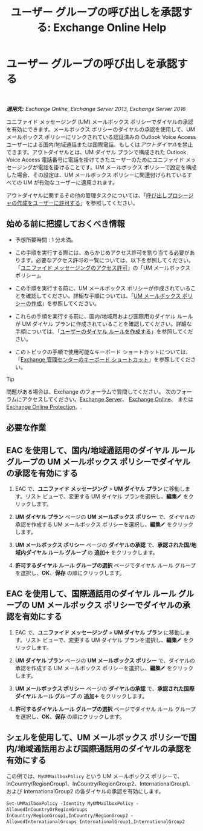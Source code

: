 ﻿---
title: 'ユーザー グループの呼び出しを承認する: Exchange Online Help'
TOCTitle: ユーザー グループの呼び出しを承認する
ms:assetid: 7fc36757-868c-4bde-b793-6ae630da155c
ms:mtpsurl: https://technet.microsoft.com/ja-jp/library/Bb232099(v=EXCHG.150)
ms:contentKeyID: 51407550
ms.date: 05/22/2018
mtps_version: v=EXCHG.150
ms.translationtype: HT
---

# ユーザー グループの呼び出しを承認する

 

_**適用先:** Exchange Online, Exchange Server 2013, Exchange Server 2016_

ユニファイド メッセージング (UM) メールボックス ポリシーでダイヤルの承認を有効にできます。メールボックス ポリシーのダイヤルの承認を使用して、UM メールボックス ポリシーにリンクされている認証済みの Outlook Voice Access ユーザーによる国内/地域通話または国際電話、もしくは*アウトダイヤル*を禁止できます。アウトダイヤルとは、UM ダイヤル プランで構成された Outlook Voice Access 電話番号に電話を掛けてきたユーザーのためにユニファイド メッセージングが電話を掛けることです。UM メールボックス ポリシーで設定を構成した場合、その設定は、UM メールボックス ポリシーに関連付けられているすべての UM が有効なユーザーに適用されます。

アウトダイヤルに関するその他の管理タスクについては、「[呼び出しプロシージャの作成をユーザーに許可する](allowing-users-to-make-calls-procedures-exchange-2013-help.md)」を参照してください。

## 始める前に把握しておくべき情報

  - 予想所要時間 : 1 分未満。

  - この手順を実行する際には、あらかじめアクセス許可を割り当てる必要があります。必要なアクセス許可の一覧については、以下を参照してください。「[ユニファイド メッセージングのアクセス許可](unified-messaging-permissions-exchange-2013-help.md)」の「UM メールボックス ポリシー」。

  - この手順を実行する前に、UM メールボックス ポリシーが作成されていることを確認してください。詳細な手順については、「[UM メールボックス ポリシーの作成](create-a-um-mailbox-policy-exchange-2013-help.md)」を参照してください。

  - これらの手順を実行する前に、国内/地域用および国際用のダイヤル ルールが UM ダイヤル プランに作成されていることを確認してください。詳細な手順については、「[ユーザーのダイヤル ルールを作成する](create-dialing-rules-for-users-exchange-2013-help.md)」を参照してください。

  - このトピックの手順で使用可能なキーボード ショートカットについては、「[Exchange 管理センターのキーボード ショートカット](keyboard-shortcuts-in-the-exchange-admin-center-exchange-online-protection-help.md)」を参照してください。


> [!TIP]
> 問題がある場合は、Exchange のフォーラムで質問してください。 次のフォーラムにアクセスしてください。<A href="https://go.microsoft.com/fwlink/p/?linkid=60612">Exchange Server</A>、 <A href="https://go.microsoft.com/fwlink/p/?linkid=267542">Exchange Online</A>、 または <A href="https://go.microsoft.com/fwlink/p/?linkid=285351">Exchange Online Protection</A>。.



## 必要な作業

## EAC を使用して、国内/地域通話用のダイヤル ルール グループの UM メールボックス ポリシーでダイヤルの承認を有効にする

1.  EAC で、<strong>ユニファイド メッセージング</strong> \> <strong>UM ダイヤル プラン</strong> に移動します。リスト ビューで、変更する UM ダイヤル プランを選択し、<strong>編集</strong>![編集アイコン](images/Bb124582.6f53ccb2-1f13-4c02-bea0-30690e6ea71d(EXCHG.150).gif "編集アイコン") をクリックします。

2.  <strong>UM ダイヤル プラン</strong> ページの <strong>UM メールボックス ポリシー</strong> で、ダイヤルの承認を作成する UM メールボックス ポリシーを選択し、<strong>編集</strong>![編集アイコン](images/Bb124582.6f53ccb2-1f13-4c02-bea0-30690e6ea71d(EXCHG.150).gif "編集アイコン") をクリックします。

3.  <strong>UM メールボックス ポリシー</strong> ページの <strong>ダイヤルの承認</strong> で、<strong>承認された国/地域内ダイヤル ルール グループ</strong> の <strong>追加</strong>![\[追加\] アイコン](images/JJ218640.c1e75329-d6d7-4073-a27d-498590bbb558(EXCHG.150).gif "[追加] アイコン") をクリックします。

4.  <strong>許可するダイヤル ルール グループの選択</strong> ページでダイヤル ルール グループを選択し、<strong>OK</strong>、<strong>保存</strong> の順にクリックします。

## EAC を使用して、国際通話用のダイヤル ルール グループの UM メールボックス ポリシーでダイヤルの承認を有効にする

1.  EAC で、<strong>ユニファイド メッセージング</strong> \> <strong>UM ダイヤル プラン</strong> に移動します。リスト ビューで、変更する UM ダイヤル プランを選択し、<strong>編集</strong>![編集アイコン](images/Bb124582.6f53ccb2-1f13-4c02-bea0-30690e6ea71d(EXCHG.150).gif "編集アイコン") をクリックします。

2.  <strong>UM ダイヤル プラン</strong> ページの <strong>UM メールボックス ポリシー</strong> で、ダイヤルの承認を作成する UM メールボックス ポリシーを選択し、<strong>編集</strong>![編集アイコン](images/Bb124582.6f53ccb2-1f13-4c02-bea0-30690e6ea71d(EXCHG.150).gif "編集アイコン") をクリックします。

3.  <strong>UM メールボックス ポリシー</strong> ページの <strong>ダイヤルの承認</strong> で、<strong>承認された国際ダイヤル ルール グループ</strong> の <strong>追加</strong>![\[追加\] アイコン](images/JJ218640.c1e75329-d6d7-4073-a27d-498590bbb558(EXCHG.150).gif "[追加] アイコン") をクリックします。

4.  <strong>許可するダイヤル ルール グループの選択</strong> ページでダイヤル ルール グループを選択し、<strong>OK</strong>、<strong>保存</strong> の順にクリックします。

## シェルを使用して、UM メールボックス ポリシーで国内/地域通話用および国際通話用のダイヤルの承認を有効にする

この例では、`MyUMMailboxPolicy` という UM メールボックス ポリシーで、InCountry/RegionGroup1、InCountry/RegionGroup2、InternationalGroup1、および InternationalGroup2 の各ダイヤルの承認を有効にします。

    Set-UMMailboxPolicy -Identity MyUMMailboxPolicy -AllowedInCountryOrRegionGroups InCountry/RegionGroup1,InCountry/RegionGroup2 -AllowedInternationalGroups InternationalGroup1,InternationalGroup2

